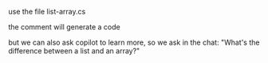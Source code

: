use the file list-array.cs

the comment will generate a code

but we can also ask copilot to learn more, so we ask in the chat: "What's the difference between a list and an array?"